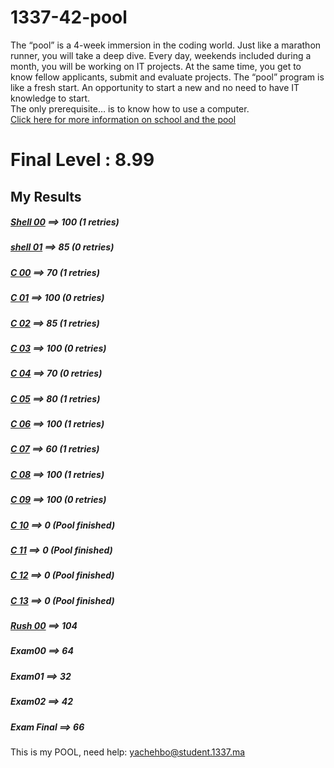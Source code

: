 # 1337-42-pool
The “pool” is a 4-week immersion in the coding world. Just like a marathon runner, you will take a deep dive. Every day, weekends included during a month, you will be working on IT projects. At the same time, you get to know fellow applicants, submit and evaluate projects. The “pool” program is like a fresh start.
An opportunity to start a new and no need to have IT knowledge to start.  
The only prerequisite… is to know how to use a computer.  
[Click here for more information on school and the pool](https://1337.ma/en/the-pool/)

# Final Level : 8.99

## My Results
##### [Shell 00](https://github.com/youssefachehboune/1337-42-POOL/blob/master/shell00/en.subject.pdf) ==>  100 (1 retries)
##### [shell 01](https://github.com/youssefachehboune/1337-42-POOL/blob/master/shell01/en.subject.pdf) ==>  85 (0 retries)
##### [C 00](https://github.com/youssefachehboune/1337-42-POOL/blob/master/c00/en.subject.pdf) ==>  70 (1 retries)
##### [C 01](https://github.com/youssefachehboune/1337-42-POOL/blob/master/c01/en.subject.pdf) ==>  100 (0 retries)
##### [C 02](https://github.com/youssefachehboune/1337-42-POOL/blob/master/c02/en.subject.pdf) ==>  85 (1 retries)
##### [C 03](https://github.com/youssefachehboune/1337-42-POOL/blob/master/c03/en.subject.pdf) ==>  100 (0 retries)
##### [C 04](https://github.com/youssefachehboune/1337-42-POOL/blob/master/c04/en.subject.pdf) ==>  70 (0 retries)
##### [C 05](https://github.com/youssefachehboune/1337-42-POOL/blob/master/c05/en.subject.pdf) ==>  80 (1 retries)
##### [C 06](https://github.com/youssefachehboune/1337-42-POOL/blob/master/c06/en.subject.pdf) ==>  100 (1 retries)
##### [C 07](https://github.com/youssefachehboune/1337-42-POOL/blob/master/c07/en.subject.pdf) ==>  60 (1  retries)
##### [C 08](https://github.com/youssefachehboune/1337-42-POOL/blob/master/c08/en.subject.pdf) ==>  100 (1 retries)
##### [C 09](https://github.com/youssefachehboune/1337-42-POOL/blob/master/c09/en.subject.pdf) ==>  100 (0 retries)
##### [C 10]() ==>  0 (Pool finished)
##### [C 11]() ==>  0 (Pool finished)
##### [C 12]() ==>  0 (Pool finished)
##### [C 13]() ==>  0 (Pool finished)
##### [Rush 00]() ==> 104
##### Exam00 ==>  64
##### Exam01 ==>  32
##### Exam02 ==>  42
##### Exam Final ==>  66
This is my POOL,
need help:
yachehbo@student.1337.ma

